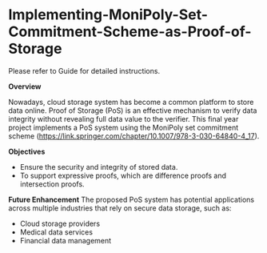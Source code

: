 # Implementing-MoniPoly-Set-Commitment-Scheme-as-Proof-of-Storage

Please refer to Guide for detailed instructions.

**Overview**

Nowadays, cloud storage system has become a common platform to store data online. Proof of Storage (PoS) is an effective mechanism to verify data integrity without revealing full data value to the verifier. 
This final year project implements a PoS system using the MoniPoly set commitment scheme (https://link.springer.com/chapter/10.1007/978-3-030-64840-4_17). 

**Objectives**
- Ensure the security and integrity of stored data.
- To support expressive proofs, which are difference proofs and intersection proofs.

**Future Enhancement**
The proposed PoS system has potential applications across multiple industries that rely on secure data storage, such as:
- Cloud storage providers
- Medical data services
- Financial data management


